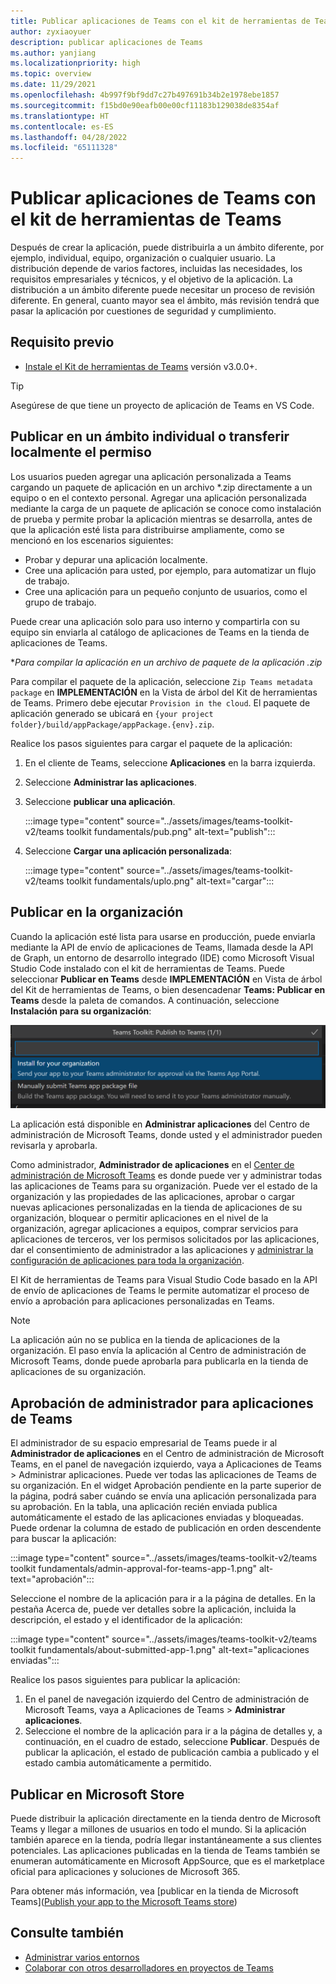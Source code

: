 ```yaml
---
title: Publicar aplicaciones de Teams con el kit de herramientas de Teams
author: zyxiaoyuer
description: publicar aplicaciones de Teams
ms.author: yanjiang
ms.localizationpriority: high
ms.topic: overview
ms.date: 11/29/2021
ms.openlocfilehash: 4b997f9bf9dd7c27b497691b34b2e1978ebe1857
ms.sourcegitcommit: f15bd0e90eafb00e00cf11183b129038de8354af
ms.translationtype: HT
ms.contentlocale: es-ES
ms.lasthandoff: 04/28/2022
ms.locfileid: "65111328"
---
```

# <a name="publish-teams-apps-using-teams-toolkit"></a>Publicar aplicaciones de Teams con el kit de herramientas de Teams

Después de crear la aplicación, puede distribuirla a un ámbito diferente, por ejemplo, individual, equipo, organización o cualquier usuario. La distribución depende de varios factores, incluidas las necesidades, los requisitos empresariales y técnicos, y el objetivo de la aplicación. La distribución a un ámbito diferente puede necesitar un proceso de revisión diferente. En general, cuanto mayor sea el ámbito, más revisión tendrá que pasar la aplicación por cuestiones de seguridad y cumplimiento.

## <a name="prerequisite"></a>Requisito previo

* [Instale el Kit de herramientas de Teams](https://marketplace.visualstudio.com/items?itemName=TeamsDevApp.ms-teams-vscode-extension) versión v3.0.0+.

> [!TIP]
> Asegúrese de que tiene un proyecto de aplicación de Teams en VS Code.

## <a name="publish-to-individual-scope-or-sideload-permission"></a>Publicar en un ámbito individual o transferir localmente el permiso

Los usuarios pueden agregar una aplicación personalizada a Teams cargando un paquete de aplicación en un archivo *.zip directamente a un equipo o en el contexto personal. Agregar una aplicación personalizada mediante la carga de un paquete de aplicación se conoce como instalación de prueba y permite probar la aplicación mientras se desarrolla, antes de que la aplicación esté lista para distribuirse ampliamente, como se mencionó en los escenarios siguientes:

* Probar y depurar una aplicación localmente.
* Cree una aplicación para usted, por ejemplo, para automatizar un flujo de trabajo.
* Cree una aplicación para un pequeño conjunto de usuarios, como el grupo de trabajo.

Puede crear una aplicación solo para uso interno y compartirla con su equipo sin enviarla al catálogo de aplicaciones de Teams en la tienda de aplicaciones de Teams.

**Para compilar la aplicación en un *archivo de paquete de la aplicación .zip**

Para compilar el paquete de la aplicación, seleccione `Zip Teams metadata package` en **IMPLEMENTACIÓN** en la Vista de árbol del Kit de herramientas de Teams. Primero debe ejecutar `Provision in the cloud`. El paquete de aplicación generado se ubicará en `{your project folder}/build/appPackage/appPackage.{env}.zip`.

Realice los pasos siguientes para cargar el paquete de la aplicación:

1. En el cliente de Teams, seleccione **Aplicaciones** en la barra izquierda.
2. Seleccione **Administrar las aplicaciones**.
3. Seleccione **publicar una aplicación**.

   :::image type="content" source="../assets/images/teams-toolkit-v2/teams toolkit fundamentals/pub.png" alt-text="publish":::

4. Seleccione **Cargar una aplicación personalizada**:

   :::image type="content" source="../assets/images/teams-toolkit-v2/teams toolkit fundamentals/uplo.png" alt-text="cargar":::

## <a name="publish-to-your-organization"></a>Publicar en la organización

Cuando la aplicación esté lista para usarse en producción, puede enviarla mediante la API de envío de aplicaciones de Teams, llamada desde la API de Graph, un entorno de desarrollo integrado (IDE) como Microsoft Visual Studio Code instalado con el kit de herramientas de Teams. Puede seleccionar **Publicar en Teams** desde **IMPLEMENTACIÓN** en Vista de árbol del Kit de herramientas de Teams, o bien desencadenar **Teams: Publicar en Teams** desde la paleta de comandos. A continuación, seleccione **Instalación para su organización**:

![Instalar para la organización](./images/installforyourorganization.png)

La aplicación está disponible en **Administrar aplicaciones** del Centro de administración de Microsoft Teams, donde usted y el administrador pueden revisarla y aprobarla.

Como administrador, **Administrador de aplicaciones** en el [ Center de administración de Microsoft Teams](https://admin.teams.microsoft.com/policies/manage-apps) es donde puede ver y administrar todas las aplicaciones de Teams para su organización. Puede ver el estado de la organización y las propiedades de las aplicaciones, aprobar o cargar nuevas aplicaciones personalizadas en la tienda de aplicaciones de su organización, bloquear o permitir aplicaciones en el nivel de la organización, agregar aplicaciones a equipos, comprar servicios para aplicaciones de terceros, ver los permisos solicitados por las aplicaciones, dar el consentimiento de administrador a las aplicaciones y [administrar la configuración de aplicaciones para toda la organización](https://admin.teams.microsoft.com/policies/manage-apps).

El Kit de herramientas de Teams para Visual Studio Code basado en la API de envío de aplicaciones de Teams le permite automatizar el proceso de envío a aprobación para aplicaciones personalizadas en Teams.

> [!NOTE]
> La aplicación aún no se publica en la tienda de aplicaciones de la organización. El paso envía la aplicación al Centro de administración de Microsoft Teams, donde puede aprobarla para publicarla en la tienda de aplicaciones de su organización.

## <a name="admin-approval-for-teams-apps"></a>Aprobación de administrador para aplicaciones de Teams

El administrador de su espacio empresarial de Teams puede ir al **Administrador de aplicaciones** en el Centro de administración de Microsoft Teams, en el panel de navegación izquierdo, vaya a Aplicaciones de Teams > Administrar aplicaciones. Puede ver todas las aplicaciones de Teams de su organización. En el widget Aprobación pendiente en la parte superior de la página, podrá saber cuándo se envía una aplicación personalizada para su aprobación.
En la tabla, una aplicación recién enviada publica automáticamente el estado de las aplicaciones enviadas y bloqueadas. Puede ordenar la columna de estado de publicación en orden descendente para buscar la aplicación:

 :::image type="content" source="../assets/images/teams-toolkit-v2/teams toolkit fundamentals/admin-approval-for-teams-app-1.png" alt-text="aprobación":::

Seleccione el nombre de la aplicación para ir a la página de detalles. En la pestaña Acerca de, puede ver detalles sobre la aplicación, incluida la descripción, el estado y el identificador de la aplicación:

 :::image type="content" source="../assets/images/teams-toolkit-v2/teams toolkit fundamentals/about-submitted-app-1.png" alt-text="aplicaciones enviadas":::

Realice los pasos siguientes para publicar la aplicación:

1. En el panel de navegación izquierdo del Centro de administración de Microsoft Teams, vaya a Aplicaciones de Teams > **Administrar aplicaciones**.
2. Seleccione el nombre de la aplicación para ir a la página de detalles y, a continuación, en el cuadro de estado, seleccione **Publicar**.
Después de publicar la aplicación, el estado de publicación cambia a publicado y el estado cambia automáticamente a permitido.

## <a name="publish-to-microsoft-store"></a>Publicar en Microsoft Store

Puede distribuir la aplicación directamente en la tienda dentro de Microsoft Teams y llegar a millones de usuarios en todo el mundo. Si la aplicación también aparece en la tienda, podría llegar instantáneamente a sus clientes potenciales. Las aplicaciones publicadas en la tienda de Teams también se enumeran automáticamente en Microsoft AppSource, que es el marketplace oficial para aplicaciones y soluciones de Microsoft 365.

Para obtener más información, vea [publicar en la tienda de Microsoft Teams]([Publish your app to the Microsoft Teams store](../concepts/deploy-and-publish/appsource/publish.md#publish-your-app-to-the-microsoft-teams-store))

## <a name="see-also"></a>Consulte también

* [Administrar varios entornos](TeamsFx-multi-env.md)
* [Colaborar con otros desarrolladores en proyectos de Teams](TeamsFx-collaboration.md)
